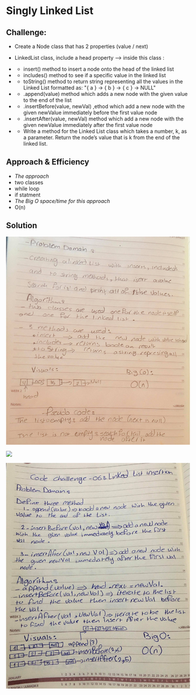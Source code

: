 # Singly Linked List


## Challenge:
- Create a Node class that has 2 properties (value / next)
- LinkedList class, include a head property --> inside this class :
- - insert() method to insert a node onto the head of the linked list
- - includes() method to see if a specific value in the linked list
- - toString() method to return string representing all the values in the Linked List formatted as:
"{ a } -> { b } -> { c } -> NULL"

- - .append(value) method  which adds a new node with the given value to the end of the list
- - .insertBefore(value, newVal) ,ethod which add a new node with the given newValue immediately before the first value node
- - .insertAfter(value, newVal) method  which add a new node with the given newValue immediately after the first value node

- - Write a method for the Linked List class which takes a number, k, as a parameter. Return the node’s value that is k from the end of the linked list. 

## Approach & Efficiency
- *The approach*
- two classes
-  while loop
- if statment
- *The Big O space/time for this approach*
- O(n)

## Solution
![](https://github.com/AhlamAlefishat-401-advanced-javascript/data-structures-and-algorithms/blob/master/assets/linked-list.jpg)


![](https://github.com/AhlamAlefishat-401-advanced-javascript/data-structures-and-algorithms/tree/master/assets/insertion.jpg)


![](https://github.com/AhlamAlefishat-401-advanced-javascript/data-structures-and-algorithms/blob/master/assets/search.jpg)
